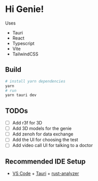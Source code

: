 # Hi Genie!

Uses
- Tauri
- React
- Typescript
- Vite
- TailwindCSS

## Build

```bash
# install yarn dependencies
yarn
# run
yarn tauri dev
```

## TODOs
- [ ] Add r3f for 3D
- [ ] Add 3D models for the genie
- [ ] Add zenoh for data exchange
- [ ] Add the UI for choosing the test
- [ ] Add video call UI for talking to a doctor

## Recommended IDE Setup

- [VS Code](https://code.visualstudio.com/) + [Tauri](https://marketplace.visualstudio.com/items?itemName=tauri-apps.tauri-vscode) + [rust-analyzer](https://marketplace.visualstudio.com/items?itemName=rust-lang.rust-analyzer)
